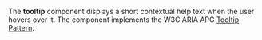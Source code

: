 The **tooltip** component displays a short contextual help text when the user hovers over it.
The component implements the W3C ARIA APG [Tooltip Pattern](https://www.w3.org/WAI/ARIA/apg/patterns/tooltip/).